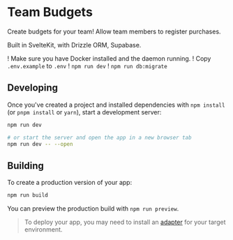 # Team Budgets

Create budgets for your team! Allow team members to register purchases.

Built in SvelteKit, with Drizzle ORM, Supabase.

! Make sure you have Docker installed and the daemon running.
! Copy `.env.example` to `.env`
! `npm run dev`
! `npm run db:migrate`

## Developing

Once you've created a project and installed dependencies with `npm install` (or `pnpm install` or `yarn`), start a development server:

```bash
npm run dev

# or start the server and open the app in a new browser tab
npm run dev -- --open
```

## Building

To create a production version of your app:

```bash
npm run build
```

You can preview the production build with `npm run preview`.

> To deploy your app, you may need to install an [adapter](https://svelte.dev/docs/kit/adapters) for your target environment.
